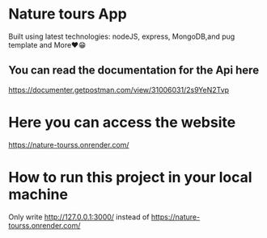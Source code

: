 # Nature tours App

Built using latest technologies: nodeJS, express, MongoDB,and pug template and More❤😁

## You can read the documentation for the Api here

https://documenter.getpostman.com/view/31006031/2s9YeN2Tvp

# Here you can access the website

https://nature-tourss.onrender.com/

# How to run this project in your local machine

Only write http://127.0.0.1:3000/ instead of https://nature-tourss.onrender.com/
